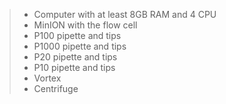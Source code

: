 >
> - Computer with at least 8GB RAM and 4 CPU
> - MinION with the flow cell
> - P100 pipette and tips
> - P1000 pipette and tips
> - P20 pipette and tips
> - P10 pipette and tips
> - Vortex
> - Centrifuge
>